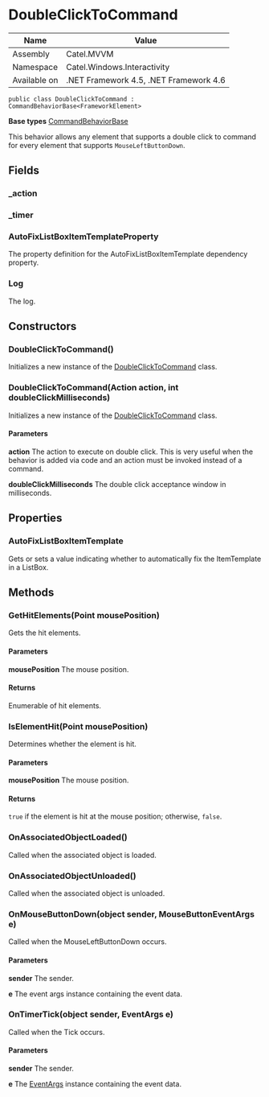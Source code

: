 

# DoubleClickToCommand

Name|Value
---|---
Assembly|Catel.MVVM
Namespace|Catel.Windows.Interactivity
Available on|.NET Framework 4.5, .NET Framework 4.6

```
public class DoubleClickToCommand : CommandBehaviorBase<FrameworkElement>
```

**Base types**
[CommandBehaviorBase]()


This behavior allows any element that supports a double click to command for every element
    that supports ```MouseLeftButtonDown```.



## Fields

### _action

### _timer

### AutoFixListBoxItemTemplateProperty

The property definition for the AutoFixListBoxItemTemplate dependency property.



### Log

The log.



## Constructors

### DoubleClickToCommand()

Initializes a new instance of the [DoubleClickToCommand](#) class.



### DoubleClickToCommand(Action action, int doubleClickMilliseconds)

Initializes a new instance of the [DoubleClickToCommand](#) class.

#### Parameters

**action**
The action to execute on double click. This is very useful when the behavior is added
    via code and an action must be invoked instead of a command.

**doubleClickMilliseconds**
The double click acceptance window in milliseconds.



## Properties

### AutoFixListBoxItemTemplate

Gets or sets a value indicating whether to automatically fix the ItemTemplate in a ListBox.



## Methods

### GetHitElements(Point mousePosition)

Gets the hit elements.

#### Parameters

**mousePosition**
The mouse position.

#### Returns

Enumerable of hit elements.



### IsElementHit(Point mousePosition)

Determines whether the element is hit.

#### Parameters

**mousePosition**
The mouse position.

#### Returns

```true``` if the element is hit at the mouse position; otherwise, ```false```.



### OnAssociatedObjectLoaded()

Called when the associated object is loaded.



### OnAssociatedObjectUnloaded()

Called when the associated object is unloaded.



### OnMouseButtonDown(object sender, MouseButtonEventArgs e)

Called when the MouseLeftButtonDown occurs.

#### Parameters

**sender**
The sender.

**e**
The event args instance containing the event data.



### OnTimerTick(object sender, EventArgs e)

Called when the Tick occurs.

#### Parameters

**sender**
The sender.

**e**
The [EventArgs](#) instance containing the event data.




